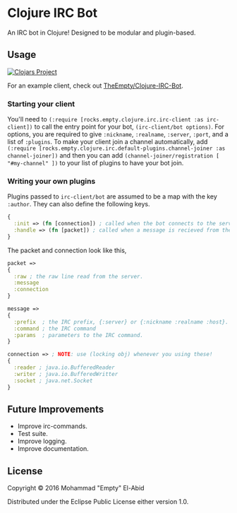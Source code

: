 # Clojure IRC Bot

An IRC bot in Clojure! Designed to be modular and plugin-based.

## Usage

[![Clojars Project](http://clojars.org/irc-bot/latest-version.svg)](http://clojars.org/irc-bot)

For an example client, check out [TheEmpty/Clojure-IRC-Bot](https://github.com/TheEmpty/Clojure-IRC-Bot).


### Starting your client
You'll need to `(:require [rocks.empty.clojure.irc.irc-client :as irc-client])` to call
the entry point for your bot, `(irc-client/bot options)`. For options, you are required
to give `:nickname`, `:realname`, `:server`, `:port`, and a list of `:plugins`.
To make your client join a channel automatically, add
`(:require [rocks.empty.clojure.irc.default-plugins.channel-joiner :as channel-joiner])`
and then you can add
`(channel-joiner/registration [ "#my-channel" ])` to your list of plugins to have your bot join.


### Writing your own plugins
Plugins passed to `irc-client/bot` are assumed to be a map with  the key `:author`. They can also define the following keys.

```clojure
{
  :init => (fn [connection]) ; called when the bot connects to the server.
  :handle => (fn [packet]) ; called when a message is recieved from the server.
}
```

The packet and connection look like this,

```clojure
packet =>
{
  :raw ; the raw line read from the server.
  :message
  :connection
}

message =>
{
  :prefix  ; the IRC prefix, {:server} or {:nickname :realname :host}.
  :command ; the IRC command
  :params  ; parameters to the IRC command.
}

connection => ; NOTE: use (locking obj) whenever you using these!
{
  :reader ; java.io.BufferedReader
  :writer ; java.io.BufferedWritter
  :socket ; java.net.Socket
}

```


## Future Improvements

* Improve irc-commands.
* Test suite.
* Improve logging.
* Improve documentation.

## License

Copyright © 2016 Mohammad "Empty" El-Abid

Distributed under the Eclipse Public License either version 1.0.

